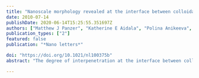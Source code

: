```yaml
---
title: "Nanoscale morphology revealed at the interface between colloidal quantum dots and organic semiconductor films"
date: 2010-07-14
publishDate: 2020-06-14T15:25:55.351697Z
authors: ["Matthew J Panzer", "Katherine E Aidala", "Polina Anikeeva", "Jonathan E Halpert", "Moungi G Bawendi", "Vladimir Bulovic"]
publication_types: ["2"]
featured: false
publication: "*Nano letters*"

doi: "https://doi.org/10.1021/nl100375b"
abstract: "The degree of interpenetration at the interface between colloidal quantum dots (QDs) and organic semiconductor molecules commonly employed in hybrid light-emitting devices (QD-LEDs) has been examined using tapping-mode atomic force microscopy. Both phase separation-driven and Contact Printing-enabled QD/semiconductor heterojunction fabrication methodologies lead to significant QD embedment in the underlying organic film with the greatest degree of QD penetration observed for QD monolayers that have been contact printed. The relative performance of QD-LEDs fabricated via three different methods using the same materials set has also been investigated."

---
```



